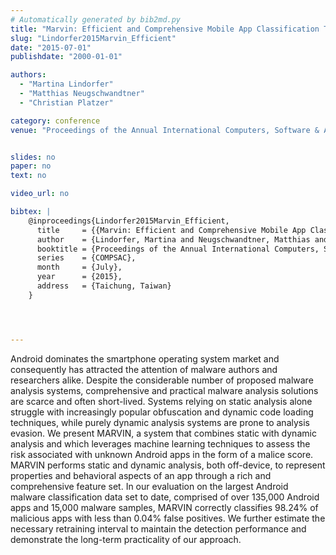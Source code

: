 ```yaml
---
# Automatically generated by bib2md.py
title: "Marvin: Efficient and Comprehensive Mobile App Classification Through Static and Dynamic Analysis"
slug: "Lindorfer2015Marvin_Efficient"
date: "2015-07-01"
publishdate: "2000-01-01"

authors:
  - "Martina Lindorfer"
  - "Matthias Neugschwandtner"
  - "Christian Platzer"

category: conference
venue: "Proceedings of the Annual International Computers, Software & Applications Conference (COMPSAC)"


slides: no
paper: no
text: no

video_url: no

bibtex: |
    @inproceedings{Lindorfer2015Marvin_Efficient,
      title     = {{Marvin: Efficient and Comprehensive Mobile App Classification Through Static and Dynamic Analysis}},
      author    = {Lindorfer, Martina and Neugschwandtner, Matthias and Platzer, Christian},
      booktitle = {Proceedings of the Annual International Computers, Software \& Applications Conference},
      series    = {COMPSAC},
      month     = {July},
      year      = {2015},
      address   = {Taichung, Taiwan}
    }




---
```


Android dominates the smartphone operating system market and consequently has attracted the attention of malware authors and researchers alike. Despite the considerable number of proposed malware analysis systems, comprehensive and practical malware analysis solutions are scarce and often short-lived. Systems relying on static analysis alone struggle with increasingly popular obfuscation and dynamic code loading techniques, while purely dynamic analysis systems are prone to analysis evasion. We present MARVIN, a system that combines static with dynamic analysis and which leverages machine learning techniques to assess the risk associated with unknown Android apps in the form of a malice score. MARVIN performs static and dynamic analysis, both off-device, to represent properties and behavioral aspects of an app through a rich and comprehensive feature set. In our evaluation on the largest Android malware classification data set to date, comprised of over 135,000 Android apps and 15,000 malware samples, MARVIN correctly classifies 98.24% of malicious apps with less than 0.04% false positives. We further estimate the necessary retraining interval to maintain the detection performance and demonstrate the long-term practicality of our approach.